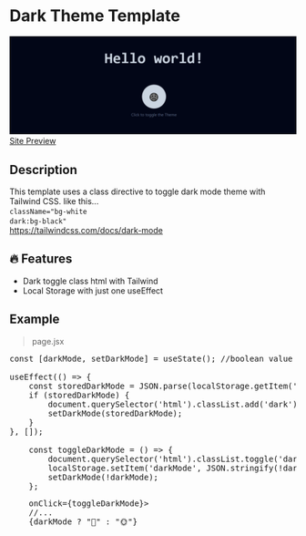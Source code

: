 # Dark Theme Template

![Alt text](public/image.png)
<a href="https://dark-theme-template-three.vercel.app">Site Preview</a>

## Description
This template uses a class directive to toggle dark mode theme with Tailwind CSS.
like this...</br>
<code>className="bg-white dark:bg-black"</code></br>
https://tailwindcss.com/docs/dark-mode

## 🔥 Features
- Dark toggle class html with Tailwind
- Local Storage with just one useEffect


## Example

>page.jsx
<pre  lang="javascript">
const [darkMode, setDarkMode] = useState(); //boolean value

useEffect(() => {
    const storedDarkMode = JSON.parse(localStorage.getItem('darkMode'));
    if (storedDarkMode) {
        document.querySelector('html').classList.add('dark');
        setDarkMode(storedDarkMode);
    }
}, []);

    const toggleDarkMode = () => {
        document.querySelector('html').classList.toggle('dark', !darkMode);
        localStorage.setItem('darkMode', JSON.stringify(!darkMode));
        setDarkMode(!darkMode);
    };
</pre>

<pre  lang="javascript">
    onClick={toggleDarkMode}>
    //...
    {darkMode ? "🌚" : "🌞"}
</pre>
